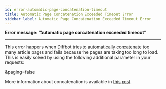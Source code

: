 ```yaml
---
id: error-automatic-page-concatenation-timeout
title: Automatic Page Concatenation Exceeded Timeout Error
sidebar_label: Automatic Page Concatenation Exceeded Timeout Error
---
```


<div class="entry-content">
		<p><strong>Error message: “Automatic page concatenation exceeded timeout”</strong></p>
<hr>
<p>This error happens when Diffbot tries to <a href="guides-multi-page-articles-discussions">automatically concatenate</a> too many article pages and fails because the pages are taking too long to load. This is easily solved by using the following additional parameter in your requests:</p>
<p>&amp;paging=false</p>
<p>More information about concatenation is available in <a href="guides-multi-page-articles-discussions">this post</a>.</p>
			</div>
